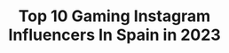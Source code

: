 ---
title: Top 10 Gaming Instagram Influencers In Spain in 2023
description: >-
  Find top gaming Instagram influencers in Spain in 2023. Most popular hashtags: #gaming #playinggames #gamergirl.
platform: Instagram
hits: 65
text_top: See the best Instagram accounts on inBeat.
text_bottom: Our database has 65 Instagram influencers like this in Spain for you to collaborate.
profiles:
  - username: "mery_soldier"
    fullname: >-
      Maria Soldado
    bio: >-
      Puedes encontrarme a diario haciendo streams en @twitch 🎮💜 Embajadora de @newskill_es 💙 Hago entrevistas para @redbullesp gaming MixTape 😈
    location: "Spain"
    followers: 69285
    engagement: 1355
    commentsToLikes: 0.055721
    id: ck6ugqjkd4kjx0j71o3op38dd
    verified: false
    hashtags: "#lpp, #sorteo, #leagueoflegends, #giveaway"
  - username: "agosashford"
    fullname: >-
      Agos Ashford | Cosplayer
    bio: >-
      🧵[ Cosplayer /maker • Streamer • Gaming fan ] 🎮 Facebook +350k followers🏅 🌺Collabs MP
    location: "Spain"
    followers: 62631
    engagement: 752
    commentsToLikes: 0.021603
    id: ck5busa52ics60i11dz57ta5b
    verified: false
    hashtags: "#leagueoflegends, #adawongcosplay, #agosashford, #ahri"
  - username: "neosphotography_"
    fullname: >-
      NEOS photography
    bio: >-
      📸 Professional Photographer 📍Andorra🇦🇩Madrid🇪🇸 🎮 Directos gaming 19:00 en Twich
    location: "Spain"
    followers: 25864
    engagement: 914
    commentsToLikes: 0.029140
    id: ck5c9l6x6bmtw0i11of2g2ast
    verified: false
    hashtags: "#weiderlovers"
  - username: "kironyt"
    fullname: >-
      KIRON
    bio: >-
      Iván Martínez ╺ ✈️ Lifestyle / Viajes / Gaming ╺ 📩 Contacto: kironyt@gmail.com 📍 Madrid / Asturias
    location: "Spain"
    followers: 88205
    engagement: 243
    commentsToLikes: 0.050593
    id: ck5ztv26j16d70i14sabo1m0r
    verified: false
    hashtags: "#igersmallorca, #mallorca, #madrid, #ibiza2020"
  - username: "imstark.yt"
    fullname: >-
      StarK
    bio: >-
      Content Creator @kpi_gamingoficial Subo vídeos a YouTube +320.000 subs Twitch Partner Concursante en @topgamersacademy Contact@starkplays.com
    location: "Spain"
    followers: 54832
    engagement: 1017
    commentsToLikes: 0.035566
    id: ckap9x2yftwey0i780ygtdkdl
    verified: false
    hashtags: "#forniteespan, #fornitecommunity, #fortnitelatam, #fortniteclips"
  - username: "anniekverloop"
    fullname: >-
      Anniek
    bio: >-
      Dutchie gaming on Playstion & Switch ♥️🇳🇱
    location: "Spain"
    followers: 18508
    engagement: 312
    commentsToLikes: 0.094434
    id: ck0u69hdo1dff0i1907p6qdok
    verified: false
    hashtags: "#girlswhogame, #instagamer, #gamingpage, #gamingislife"
  - username: "kronnomc"
    fullname: >-
      K R O N N OㅤZ O M B E R  💀❤
    bio: >-
      Bussines contact: mynameis.kronno@gmail.com ✉ Code 25% : Kronnoxhaze 🕶 Stream on Facebook Gaming 🔵👇🏻
    location: "Spain"
    followers: 859038
    engagement: 266
    commentsToLikes: 0.012197
    id: ck15ql4kg3d0t0i19c64yhgqc
    verified: true
    hashtags: "#sesion, #bouncechallenge, #kronnozomber, #officialchallenge"
  - username: "el_kilombo"
    fullname: >-
      El Kilombo: Memes & Videos
    bio: >-
      Si la vida es así reite y seguí • Pizza @jajapizzaok • Datos curiosos @el_kilombofack • Gaming @el_kilombogaming
    location: "Spain"
    followers: 3702697
    engagement: 174
    commentsToLikes: 0.023884
    id: ck13cww7b2k870i19htcr5ptb
    verified: false
    hashtags: "#kilombonews"
  - username: "redbullesp"
    fullname: >-
      Red Bull España
    bio: >-
      Instagram Oficial de Red Bull España. Encontrarás deporte, música, gaming y adrenalina porque somos la única bebida energética que #TeDaAlas. 👐🏻
    location: "Spain"
    followers: 194873
    engagement: 270
    commentsToLikes: 0.007687
    id: ck0tvbunhaqv50i19tqzstbbn
    verified: true
    hashtags: "#bici, #mtb, #motor, #redbull"
  - username: "antonraider_"
    fullname: >-
      Aɴᴛᴏɴ Rᴀɪᴅᴇʀ
    bio: >-
      🎮Ｇαʍεɾ (Elena) 🗝 PSN: AntonRaider8 🎯 #gamer & #collector addict 🎥YouTube ☞ "Anton Raider" ◂▸•◂▸••◂▸••◂▸••◂▸•◂▸ 💜 My Twitch Channel here ⤵️
    location: "Spain"
    followers: 18570
    engagement: 965
    commentsToLikes: 0.064932
    id: ck5pvb6bqh0x10i11850e3rxo
    verified: false
    hashtags: "#video, #gamer, #generaciongamer, #playstation"
---